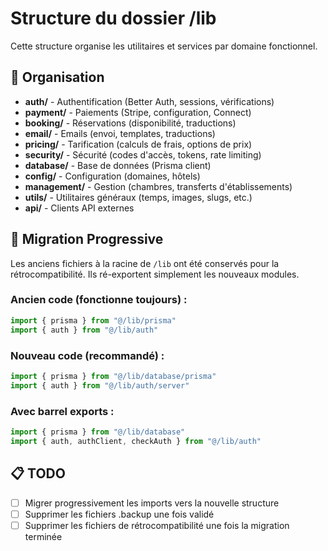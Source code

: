 # Structure du dossier /lib

Cette structure organise les utilitaires et services par domaine fonctionnel.

## 📁 Organisation

- **auth/** - Authentification (Better Auth, sessions, vérifications)
- **payment/** - Paiements (Stripe, configuration, Connect)
- **booking/** - Réservations (disponibilité, traductions)
- **email/** - Emails (envoi, templates, traductions)
- **pricing/** - Tarification (calculs de frais, options de prix)
- **security/** - Sécurité (codes d'accès, tokens, rate limiting)
- **database/** - Base de données (Prisma client)
- **config/** - Configuration (domaines, hôtels)
- **management/** - Gestion (chambres, transferts d'établissements)
- **utils/** - Utilitaires généraux (temps, images, slugs, etc.)
- **api/** - Clients API externes

## 🔄 Migration Progressive

Les anciens fichiers à la racine de `/lib` ont été conservés pour la rétrocompatibilité.
Ils ré-exportent simplement les nouveaux modules.

### Ancien code (fonctionne toujours) :
```typescript
import { prisma } from "@/lib/prisma"
import { auth } from "@/lib/auth"
```

### Nouveau code (recommandé) :
```typescript
import { prisma } from "@/lib/database/prisma"
import { auth } from "@/lib/auth/server"
```

### Avec barrel exports :
```typescript
import { prisma } from "@/lib/database"
import { auth, authClient, checkAuth } from "@/lib/auth"
```

## 📋 TODO

- [ ] Migrer progressivement les imports vers la nouvelle structure
- [ ] Supprimer les fichiers .backup une fois validé
- [ ] Supprimer les fichiers de rétrocompatibilité une fois la migration terminée
